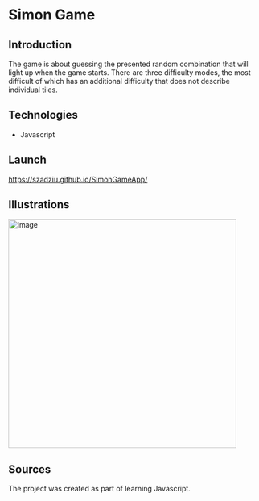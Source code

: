 # Simon Game

## Introduction
The game is about guessing the presented random combination that will light up when the game starts. There are three difficulty modes, the most difficult of which has an additional difficulty that does not describe individual tiles.

## Technologies

* Javascript

## Launch

https://szadziu.github.io/SimonGameApp/

## Illustrations

<img width="453" alt="image" src="https://user-images.githubusercontent.com/73105872/155884125-7b14df9b-9ac9-43ae-ac36-e13c6bfe1060.png">

## Sources

The project was created as part of learning Javascript.

